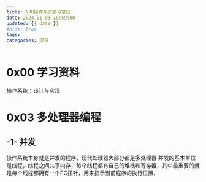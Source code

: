 ```yaml
---
title: NJU操作系统学习笔记
date: 2024-01-03 10:59:00
updated: {{ date }}
#hide: true
tags: 
categories: 学习
---
```




# 0x00 学习资料

[操作系统：设计与实现 ](https://jyywiki.cn/OS/2022/index.html)


# 0x03 多处理器编程

## -1- 并发

操作系统本身就是并发的程序，现代处理器大部分都是多处理器
并发的基本单位是线程，线程之间共享内存，每个线程都有自己的堆栈和寄存器，其中最重要的就是每个线程都拥有一个PC指针，用来指示当前程序的执行位置。

